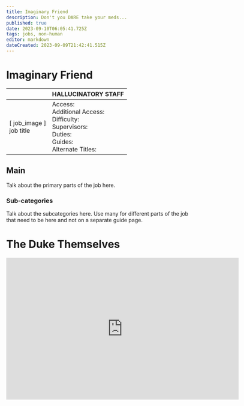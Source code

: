```yaml
---
title: Imaginary Friend
description: Don't you DARE take your meds...
published: true
date: 2023-09-10T06:05:41.725Z
tags: jobs, non-human
editor: markdown
dateCreated: 2023-09-09T21:42:41.515Z
---
```


# Imaginary Friend

|                             | HALLUCINATORY STAFF                                                                                   |
|-----------------------------|----------------------------------------------------------------------------------------------|
| \[ job_image ]<br>job title | Access:<br>Additional Access:<br>Difficulty:<br>Supervisors:<br>Duties:<br>Guides:<br>Alternate Titles: |

## Main 
Talk about the primary parts of the job here.


### Sub-categories
Talk about the subcategories here. Use many for different parts of the job that need to be here and not on a separate guide page.

# The Duke Themselves
<iframe src="https://player.twitch.tv/?channel=thedukeofook&parent=wiki.monkestation.com" frameborder="0" allowfullscreen="true" scrolling="no" height="378" width="620"></iframe>